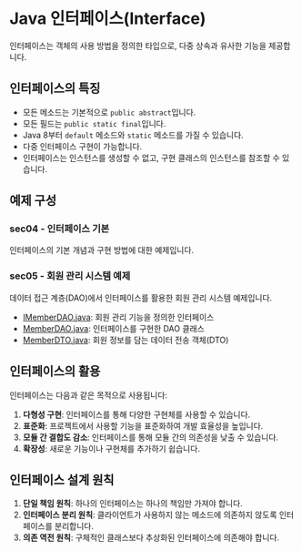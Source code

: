 # Java 인터페이스(Interface)

인터페이스는 객체의 사용 방법을 정의한 타입으로, 다중 상속과 유사한 기능을 제공합니다.

## 인터페이스의 특징

- 모든 메소드는 기본적으로 `public abstract`입니다.
- 모든 필드는 `public static final`입니다.
- Java 8부터 `default` 메소드와 `static` 메소드를 가질 수 있습니다.
- 다중 인터페이스 구현이 가능합니다.
- 인터페이스는 인스턴스를 생성할 수 없고, 구현 클래스의 인스턴스를 참조할 수 있습니다.

## 예제 구성

### sec04 - 인터페이스 기본

인터페이스의 기본 개념과 구현 방법에 대한 예제입니다.

### sec05 - 회원 관리 시스템 예제

데이터 접근 계층(DAO)에서 인터페이스를 활용한 회원 관리 시스템 예제입니다.

- [IMemberDAO.java](./sec05/IMemberDAO.java): 회원 관리 기능을 정의한 인터페이스
- [MemberDAO.java](./sec05/MemberDAO.java): 인터페이스를 구현한 DAO 클래스
- [MemberDTO.java](./sec05/MemberDTO.java): 회원 정보를 담는 데이터 전송 객체(DTO)

## 인터페이스의 활용

인터페이스는 다음과 같은 목적으로 사용됩니다:

1. **다형성 구현**: 인터페이스를 통해 다양한 구현체를 사용할 수 있습니다.
2. **표준화**: 프로젝트에서 사용할 기능을 표준화하여 개발 효율성을 높입니다.
3. **모듈 간 결합도 감소**: 인터페이스를 통해 모듈 간의 의존성을 낮출 수 있습니다.
4. **확장성**: 새로운 기능이나 구현체를 추가하기 쉽습니다.

## 인터페이스 설계 원칙

1. **단일 책임 원칙**: 하나의 인터페이스는 하나의 책임만 가져야 합니다.
2. **인터페이스 분리 원칙**: 클라이언트가 사용하지 않는 메소드에 의존하지 않도록 인터페이스를 분리합니다.
3. **의존 역전 원칙**: 구체적인 클래스보다 추상화된 인터페이스에 의존해야 합니다.